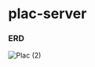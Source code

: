 # plac-server


### ERD
![Plac (2)](https://github.com/PLAC-Planning-Your-Activities/plac-server/assets/56336436/ca581732-93b6-4617-8448-5d2c1b89ca08)
